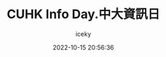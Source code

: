 ---
title: CUHK Info Day.中大資訊日
author: iceky
categories: Gallery
style: photos
permalink: g_cuhkinfoday/
icon: photo
excerpt: CUHK Info Day
cover: https://s2.loli.net/2022/10/15/Lfkir8qbvwGFCzO.jpg
gallery:  
  - src:https://i0.hdslb.com/bfs/album/f0c307f4a0a7fbb2b1c5310339bd43639ecf7131.jpg
  - src:https://i0.hdslb.com/bfs/album/1ca4abf502e2835463a838592a90d64b9301534d.jpg
  - src:https://i0.hdslb.com/bfs/album/113614f52e150bbf17ce1446a6385ab4efc7a3e0.jpg
  - src:https://i0.hdslb.com/bfs/album/5706ce5ba54c2a87a9f49f15f8474ba0fe13413d.jpg
  - src:https://i0.hdslb.com/bfs/album/1f333c39c004a83404f1b5037cc08909168e5c82.jpg
  - src:https://i0.hdslb.com/bfs/album/0ba808da2634bcead24eb08a3c467b55c48f4fdf.jpg
  - src:https://i0.hdslb.com/bfs/album/d7607ef8468c968d6c9d8a11360fbc4e67732658.jpg  
abbrlink: g009
date: 2022-10-15 20:56:36
noindex: true
---